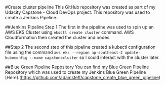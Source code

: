 
#Create cluster pipeline
This GitHub repository was created as part of my Udacity Capstone - Cloud DevOps project. This repository was used to create a Jenkins Pipeline.

##Jenkins Pipeline Step 1
The first in the pipeline was used to spin up an AWS EKS Cluster using `eksctl create cluster` command. AWS Cloudformation then created the cluster and nodes.

##Step 2
The second step of this pipeline created a kubectl configuration file using the command `aws eks --region ap-southeast-2 update-kubeconfig --name capstonecluster` so I could interact with the cluster later.


##Blue Green Pipeline Repository
You can find my Blue Green Pipeline Repository which was used to create my Jenkins Blue Green Pipeline [Here].(https://github.com/adamsteff/capstone_create_blue_green_pipeline) 






